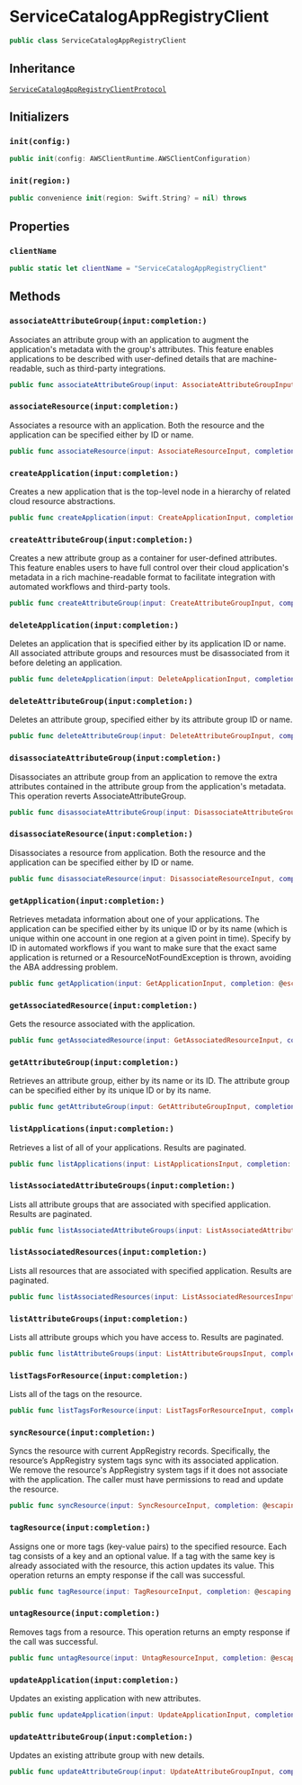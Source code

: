 # ServiceCatalogAppRegistryClient

``` swift
public class ServiceCatalogAppRegistryClient 
```

## Inheritance

[`ServiceCatalogAppRegistryClientProtocol`](/aws-sdk-swift/reference/0.x/AWSServiceCatalogAppRegistry/ServiceCatalogAppRegistryClientProtocol)

## Initializers

### `init(config:)`

``` swift
public init(config: AWSClientRuntime.AWSClientConfiguration) 
```

### `init(region:)`

``` swift
public convenience init(region: Swift.String? = nil) throws 
```

## Properties

### `clientName`

``` swift
public static let clientName = "ServiceCatalogAppRegistryClient"
```

## Methods

### `associateAttributeGroup(input:completion:)`

Associates an attribute group with an application to augment the application's metadata with the group's attributes. This feature enables applications to be described with user-defined details that are machine-readable, such as third-party integrations.

``` swift
public func associateAttributeGroup(input: AssociateAttributeGroupInput, completion: @escaping (ClientRuntime.SdkResult<AssociateAttributeGroupOutputResponse, AssociateAttributeGroupOutputError>) -> Void)
```

### `associateResource(input:completion:)`

Associates a resource with an application. Both the resource and the application can be specified either by ID or name.

``` swift
public func associateResource(input: AssociateResourceInput, completion: @escaping (ClientRuntime.SdkResult<AssociateResourceOutputResponse, AssociateResourceOutputError>) -> Void)
```

### `createApplication(input:completion:)`

Creates a new application that is the top-level node in a hierarchy of related cloud resource abstractions.

``` swift
public func createApplication(input: CreateApplicationInput, completion: @escaping (ClientRuntime.SdkResult<CreateApplicationOutputResponse, CreateApplicationOutputError>) -> Void)
```

### `createAttributeGroup(input:completion:)`

Creates a new attribute group as a container for user-defined attributes. This feature enables users to have full control over their cloud application's metadata in a rich machine-readable format to facilitate integration with automated workflows and third-party tools.

``` swift
public func createAttributeGroup(input: CreateAttributeGroupInput, completion: @escaping (ClientRuntime.SdkResult<CreateAttributeGroupOutputResponse, CreateAttributeGroupOutputError>) -> Void)
```

### `deleteApplication(input:completion:)`

Deletes an application that is specified either by its application ID or name. All associated attribute groups and resources must be disassociated from it before deleting an application.

``` swift
public func deleteApplication(input: DeleteApplicationInput, completion: @escaping (ClientRuntime.SdkResult<DeleteApplicationOutputResponse, DeleteApplicationOutputError>) -> Void)
```

### `deleteAttributeGroup(input:completion:)`

Deletes an attribute group, specified either by its attribute group ID or name.

``` swift
public func deleteAttributeGroup(input: DeleteAttributeGroupInput, completion: @escaping (ClientRuntime.SdkResult<DeleteAttributeGroupOutputResponse, DeleteAttributeGroupOutputError>) -> Void)
```

### `disassociateAttributeGroup(input:completion:)`

Disassociates an attribute group from an application to remove the extra attributes contained in the attribute group from the application's metadata. This operation reverts AssociateAttributeGroup.

``` swift
public func disassociateAttributeGroup(input: DisassociateAttributeGroupInput, completion: @escaping (ClientRuntime.SdkResult<DisassociateAttributeGroupOutputResponse, DisassociateAttributeGroupOutputError>) -> Void)
```

### `disassociateResource(input:completion:)`

Disassociates a resource from application. Both the resource and the application can be specified either by ID or name.

``` swift
public func disassociateResource(input: DisassociateResourceInput, completion: @escaping (ClientRuntime.SdkResult<DisassociateResourceOutputResponse, DisassociateResourceOutputError>) -> Void)
```

### `getApplication(input:completion:)`

Retrieves metadata information about one of your applications. The application can be specified either by its unique ID or by its name (which is unique within one account in one region at a given point in time). Specify by ID in automated workflows if you want to make sure that the exact same application is returned or a ResourceNotFoundException is thrown, avoiding the ABA addressing problem.

``` swift
public func getApplication(input: GetApplicationInput, completion: @escaping (ClientRuntime.SdkResult<GetApplicationOutputResponse, GetApplicationOutputError>) -> Void)
```

### `getAssociatedResource(input:completion:)`

Gets the resource associated with the application.

``` swift
public func getAssociatedResource(input: GetAssociatedResourceInput, completion: @escaping (ClientRuntime.SdkResult<GetAssociatedResourceOutputResponse, GetAssociatedResourceOutputError>) -> Void)
```

### `getAttributeGroup(input:completion:)`

Retrieves an attribute group, either by its name or its ID. The attribute group can be specified either by its unique ID or by its name.

``` swift
public func getAttributeGroup(input: GetAttributeGroupInput, completion: @escaping (ClientRuntime.SdkResult<GetAttributeGroupOutputResponse, GetAttributeGroupOutputError>) -> Void)
```

### `listApplications(input:completion:)`

Retrieves a list of all of your applications. Results are paginated.

``` swift
public func listApplications(input: ListApplicationsInput, completion: @escaping (ClientRuntime.SdkResult<ListApplicationsOutputResponse, ListApplicationsOutputError>) -> Void)
```

### `listAssociatedAttributeGroups(input:completion:)`

Lists all attribute groups that are associated with specified application. Results are paginated.

``` swift
public func listAssociatedAttributeGroups(input: ListAssociatedAttributeGroupsInput, completion: @escaping (ClientRuntime.SdkResult<ListAssociatedAttributeGroupsOutputResponse, ListAssociatedAttributeGroupsOutputError>) -> Void)
```

### `listAssociatedResources(input:completion:)`

Lists all resources that are associated with specified application. Results are paginated.

``` swift
public func listAssociatedResources(input: ListAssociatedResourcesInput, completion: @escaping (ClientRuntime.SdkResult<ListAssociatedResourcesOutputResponse, ListAssociatedResourcesOutputError>) -> Void)
```

### `listAttributeGroups(input:completion:)`

Lists all attribute groups which you have access to. Results are paginated.

``` swift
public func listAttributeGroups(input: ListAttributeGroupsInput, completion: @escaping (ClientRuntime.SdkResult<ListAttributeGroupsOutputResponse, ListAttributeGroupsOutputError>) -> Void)
```

### `listTagsForResource(input:completion:)`

Lists all of the tags on the resource.

``` swift
public func listTagsForResource(input: ListTagsForResourceInput, completion: @escaping (ClientRuntime.SdkResult<ListTagsForResourceOutputResponse, ListTagsForResourceOutputError>) -> Void)
```

### `syncResource(input:completion:)`

Syncs the resource with current AppRegistry records. Specifically, the resource’s AppRegistry system tags sync with its associated application. We remove the resource's AppRegistry system tags if it does not associate with the application. The caller must have permissions to read and update the resource.

``` swift
public func syncResource(input: SyncResourceInput, completion: @escaping (ClientRuntime.SdkResult<SyncResourceOutputResponse, SyncResourceOutputError>) -> Void)
```

### `tagResource(input:completion:)`

Assigns one or more tags (key-value pairs) to the specified resource. Each tag consists of a key and an optional value. If a tag with the same key is already associated with the resource, this action updates its value. This operation returns an empty response if the call was successful.

``` swift
public func tagResource(input: TagResourceInput, completion: @escaping (ClientRuntime.SdkResult<TagResourceOutputResponse, TagResourceOutputError>) -> Void)
```

### `untagResource(input:completion:)`

Removes tags from a resource. This operation returns an empty response if the call was successful.

``` swift
public func untagResource(input: UntagResourceInput, completion: @escaping (ClientRuntime.SdkResult<UntagResourceOutputResponse, UntagResourceOutputError>) -> Void)
```

### `updateApplication(input:completion:)`

Updates an existing application with new attributes.

``` swift
public func updateApplication(input: UpdateApplicationInput, completion: @escaping (ClientRuntime.SdkResult<UpdateApplicationOutputResponse, UpdateApplicationOutputError>) -> Void)
```

### `updateAttributeGroup(input:completion:)`

Updates an existing attribute group with new details.

``` swift
public func updateAttributeGroup(input: UpdateAttributeGroupInput, completion: @escaping (ClientRuntime.SdkResult<UpdateAttributeGroupOutputResponse, UpdateAttributeGroupOutputError>) -> Void)
```
